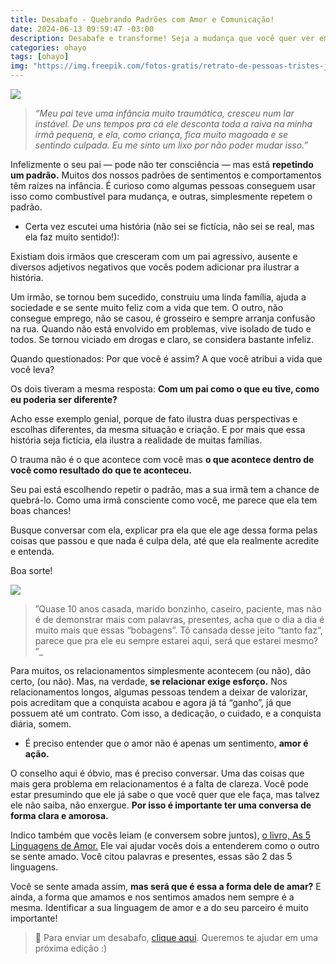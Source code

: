 ```yaml
---
title: Desabafo - Quebrando Padrões com Amor e Comunicação!
date: 2024-06-13 09:59:47 -03:00
description: Desabafe e transforme! Seja a mudança que você quer ver em seu relacionamento. Converse, ouça, compreenda e ame. Juntos, vocês podem construir um futuro melhor!
categories: ohayo
tags: [ohayo]
img: "https://img.freepik.com/fotos-gratis/retrato-de-pessoas-tristes-juntas_23-2150943399.jpg"
---
```


![](https://cdn.jsdelivr.net/gh/geanramos/files/img/desabafo.png)

> _“Meu pai teve uma infância muito traumática, cresceu num lar instável. De uns tempos pra cá ele desconta toda a raiva na minha irmã pequena, e ela, como criança, fica muito magoada e se sentindo culpada. Eu me sinto um lixo por não poder mudar isso.”_

Infelizmente o seu pai — pode não ter consciência — mas está  **repetindo um padrão.** Muitos dos nossos padrões de sentimentos e comportamentos têm raízes na infância. É curioso como algumas pessoas conseguem usar isso como combustível para mudança, e outras, simplesmente repetem o padrão.

- Certa vez escutei uma história (não sei se fictícia, não sei se real, mas ela faz muito sentido!):
    

Existiam dois irmãos que cresceram com um pai agressivo, ausente e diversos adjetivos negativos que vocês podem adicionar pra ilustrar a história.

Um irmão, se tornou bem sucedido, construiu uma linda família, ajuda a sociedade e se sente muito feliz com a vida que tem. O outro, não consegue emprego, não se casou, é grosseiro e sempre arranja confusão na rua. Quando não está envolvido em problemas, vive isolado de tudo e todos. Se tornou viciado em drogas e claro, se considera bastante infeliz.

Quando questionados: Por que você é assim? A que você atribui a vida que você leva?

Os dois tiveram a mesma resposta:  **Com um pai como o que eu tive, como eu poderia ser diferente?**

Acho esse exemplo genial, porque de fato ilustra duas perspectivas e escolhas diferentes, da mesma situação e criação. E por mais que essa história seja fictícia, ela ilustra a realidade de muitas famílias.

O trauma não é o que acontece com você mas  **o que acontece dentro de você como resultado do que te aconteceu.**

Seu pai está escolhendo repetir o padrão, mas a sua irmã tem a chance de quebrá-lo. Como uma irmã consciente como você, me parece que ela tem boas chances!

Busque conversar com ela, explicar pra ela que ele age dessa forma pelas coisas que passou e que nada é culpa dela, até que ela realmente acredite e entenda.

Boa sorte!

![](https://cdn.jsdelivr.net/gh/geanramos/files/img/desabafo.png)
> ”Quase 10 anos casada, marido bonzinho, caseiro, paciente, mas não é de demonstrar mais com palavras, presentes, acha que o dia a dia é muito mais que essas “bobagens”. Tô cansada desse jeito “tanto faz”, parece que pra ele eu sempre estarei aqui, será que estarei mesmo? ”_

Para muitos, os relacionamentos simplesmente acontecem (ou não), dão certo, (ou não). Mas, na verdade,  **se relacionar exige esforço.**  Nos relacionamentos longos, algumas pessoas tendem a deixar de valorizar, pois acreditam que a conquista acabou e agora já tá “ganho”, já que possuem até um contrato. Com isso, a dedicação, o cuidado, e a conquista diária, somem.

- É preciso entender que o amor não é apenas um sentimento,  **amor é ação.**

O conselho aqui é óbvio, mas é preciso conversar. Uma das coisas que mais gera problema em relacionamentos é a falta de clareza. Você pode estar presumindo que ele já sabe o que você quer que ele faça, mas talvez ele não saiba, não enxergue.  **Por isso é importante ter uma conversa de forma clara e amorosa.**

Indico também que vocês leiam (e conversem sobre juntos),  [o livro, As 5 Linguagens de Amor.](https://amzn.to/4ch4par)  Ele vai ajudar vocês dois a entenderem como o outro se sente amado. Você citou palavras e presentes, essas são 2 das 5 linguagens.

Você se sente amada assim,  **mas será que é essa a forma dele de amar?**  E ainda, a forma que amamos e nos sentimos amados nem sempre é a mesma. Identificar a sua linguagem de amor e a do seu parceiro é muito importante!

> 🦋 Para enviar um desabafo, [clique aqui](https://forms.gle/zezBcJu3XH8MM3sq7). Queremos te ajudar em uma próxima edição :)
